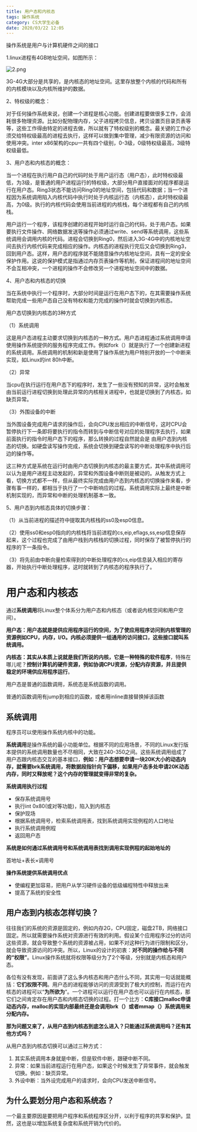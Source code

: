 ```yaml
---
title: 用户态和内核态
tags: 操作系统
category: CS大学生必备
date: 2020/03/22 12:05
---
```


操作系统是用户与计算机硬件之间的接口

<!--more-->

1.linux进程有4GB地址空间，如图所示：

![2.png](https://i.loli.net/2020/04/29/tFw3IL5HoNnOQMk.png)

3G-4G大部分是共享的，是内核态的地址空间。这里存放整个内核的代码和所有的内核模块以及内核所维护的数据。

2、特权级的概念：

对于任何操作系统来说，创建一个进程是核心功能。创建进程要做很多工作，会消耗很多物理资源。比如分配物理内存，父子进程拷贝信息，拷贝设置页目录页表等等，这些工作得由特定的进程去做，所以就有了特权级别的概念。最关键的工作必须交给特权级最高的进程去执行，这样可以做到集中管理，减少有限资源的访问和使用冲突。inter x86架构的cpu一共有四个级别，0-3级，0级特权级最高，3级特权级最低。

3、用户态和内核态的概念：

当一个进程在执行用户自己的代码时处于用户运行态（用户态），此时特权级最低，为3级，是普通的用户进程运行的特权级，大部分用户直接面对的程序都是运行在用户态。Ring3状态不能访问Ring0的地址空间，包括代码和数据；当一个进程因为系统调用陷入内核代码中执行时处于内核运行态（内核态），此时特权级最高，为0级。执行的内核代码会使用当前进程的内核栈，每个进程都有自己的内核栈。

用户运行一个程序，该程序创建的进程开始时运行自己的代码，处于用户态。如果要执行文件操作、网络数据发送等操作必须通过write、send等系统调用，这些系统调用会调用内核的代码。进程会切换到Ring0，然后进入3G-4G中的内核地址空间去执行内核代码来完成相应的操作。内核态的进程执行完后又会切换到Ring3，回到用户态。这样，用户态的程序就不能随意操作内核地址空间，具有一定的安全保护作用。这说的保护模式是指通过内存页表操作等机制，保证进程间的地址空间不会互相冲突，一个进程的操作不会修改另一个进程地址空间中的数据。

4、用户态和内核态的切换

当在系统中执行一个程序时，大部分时间是运行在用户态下的，在其需要操作系统帮助完成一些用户态自己没有特权和能力完成的操作时就会切换到内核态。

用户态切换到内核态的3种方式

（1）系统调用

这是用户态进程主动要求切换到内核态的一种方式。用户态进程通过系统调用申请使用操作系统提供的服务程序完成工作。例如fork（）就是执行了一个创建新进程的系统调用。系统调用的机制和新是使用了操作系统为用户特别开放的一个中断来实现，如Linux的int 80h中断。

（2）异常

当cpu在执行运行在用户态下的程序时，发生了一些没有预知的异常，这时会触发由当前运行进程切换到处理此异常的内核相关进程中，也就是切换到了内核态，如缺页异常。

（3）外围设备的中断

当外围设备完成用户请求的操作后，会向CPU发出相应的中断信号，这时CPU会暂停执行下一条即将要执行的指令而转到与中断信号对应的处理程序去执行，如果前面执行的指令时用户态下的程序，那么转换的过程自然就会是 由用户态到内核态的切换。如硬盘读写操作完成，系统会切换到硬盘读写的中断处理程序中执行后边的操作等。

这三种方式是系统在运行时由用户态切换到内核态的最主要方式，其中系统调用可以认为是用户进程主动发起的，异常和外围设备中断则是被动的。从触发方式上看，切换方式都不一样，但从最终实际完成由用户态到内核态的切换操作来看，步骤有事一样的，都相当于执行了一个中断响应的过程。系统调用实际上最终是中断机制实现的，而异常和中断的处理机制基本一致。

5、用户态到内核态具体的切换步骤：

（1）从当前进程的描述符中提取其内核栈的ss0及esp0信息。

（2）使用ss0和esp0指向的内核栈将当前进程的cs,eip,eflags,ss,esp信息保存起来，这个过程也完成了由用户栈到内核栈的切换过程，同时保存了被暂停执行的程序的下一条指令。

（3）将先前由中断向量检索得到的中断处理程序的cs,eip信息装入相应的寄存器，开始执行中断处理程序，这时就转到了内核态的程序执行了。

# 用户态和内核态

通过**系统调用**将Linux整个体系分为用户态和内核态（或者说内核空间和用户空间）。

**用户态：**用户态就是提供应用程序运行的空间，为了使应用程序访问到内核管理的资源例如CPU，内存，I/O。内核必须提供一组通用的访问接口，这些接口就叫**系统调用。**

**内核态：**其实从本质上说就是我们所说的内核，它是一种**特殊的软件程序**，特殊在哪儿呢？**控制计算机的硬件资源，例如协调CPU资源，分配内存资源，并且提供稳定的环境供应用程序运行**。

用户态是普通的函数调用，系统态是系统函数的调用。

普通的函数调用有jump到相应的函数，或者用inline直接替换掉该函数



## 系统调用

程序员可以使用操作系统内核中的功能。

**系统调用**是操作系统的最小功能单位。根据不同的应用场景，不同的Linux发行版本提供的系统调用数量也不尽相同，大致在240-350之间。这些系统调用组成了用户态跟内核态交互的基本接口，**例如：用户态想要申请一块20K大小的动态内存，就需要brk系统调用，将数据段指针向下偏移，如果用户态多处申请20K动态内存，同时又释放呢？这个内存的管理就变得非常的复杂。**

**系统调用执行过程**

- 保存系统调用号
- 执行int 0x80(或对等功能)，陷入到内核态
- 保护现场
- 根据系统调用号，检索系统调用表，找到系统调用实现例程的人口地址
- 执行系统调用例程
- 返回用户态

**系统是如何通过系统调用号和系统调用表找到调用实现例程的起始地址的**

首地址+表长×调用号

**操作系统提供系统调用优点**

- 使编程更加容易，把用户从学习硬件设备的低级编程特性中释放出来
- 提高了系统的安全性

## 用户态到内核态怎样切换？

往往我们的系统的资源是固定的，例如内存2G，CPU固定，磁盘2TB，网络接口固定。所以就需要操作系统对资源进行有效的利用。假设某个应用程序过分的访问这些资源，就会导致整个系统的资源被占用，如果不对这种行为进行限制和区分，就会导致资源访问的冲突。所以，Linux的设计的初衷：**对不同的操作给与不同的“权限”**。Linux操作系统就将权限等级分为了2个等级，分别就是内核态和用户态。

各位有没有发现，前面讲了这么多内核态和用户态什么不同，其实用一句话就能概括：**它们权限不同**。用户态的进程能够访问的资源受到了极大的控制，而运行在内核态的进程可以“**为所欲为**”。一个进程可以运行在用户态也可以运行在内核态，那它们之间肯定存在用户态和内核态切换的过程。打一个比方：**C库接口malloc申请动态内存，malloc的实现内部最终还是会调用brk（）或者mmap（）系统调用来分配内存。**

**那为问题又来了，从用户态到内核态到底怎么进入？只能通过系统调用吗？还有其他方式吗？**

从用户态到内核态切换可以通过三种方式：

1. 其实系统调用本身就是中断，但是软件中断，跟硬中断不同。
2. 异常：如果当前进程运行在用户态，如果这个时候发生了异常事件，就会触发切换。例如：缺页异常。
3. 外设中断：当外设完成用户的请求时，会向CPU发送中断信号。

## 为什么要划分用户态和系统态？

一个最主要原因是要把用户程序和系统程序区分开，以利于程序的共享和保护。显然，这也是以增加系统复杂度和系统开销为代价的。
